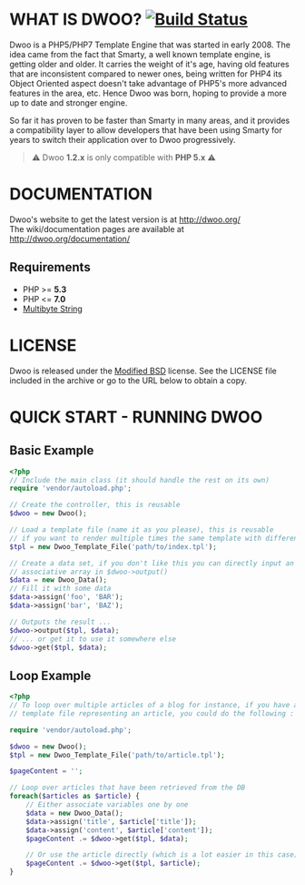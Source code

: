 WHAT IS DWOO? [![Build Status](https://travis-ci.org/dwoo-project/dwoo.svg?branch=1.2)](https://travis-ci.org/dwoo-project/dwoo)
=============
Dwoo is a PHP5/PHP7 Template Engine that was started in early 2008. The idea came
from the fact that Smarty, a well known template engine, is getting older and
older. It carries the weight of it's age, having old features that are
inconsistent compared to newer ones, being written for PHP4 its Object
Oriented aspect doesn't take advantage of PHP5's more advanced features in
the area, etc. Hence Dwoo was born, hoping to provide a more up to date and
stronger engine.

So far it has proven to be faster than Smarty in many areas, and it provides
a compatibility layer to allow developers that have been using Smarty for
years to switch their application over to Dwoo progressively.

> ⚠ Dwoo **1.2.x** is only compatible with **PHP 5.x** ⚠

DOCUMENTATION
=============
Dwoo's website to get the latest version is at http://dwoo.org/   
The wiki/documentation pages are available at http://dwoo.org/documentation/

Requirements
------------
* PHP >= **5.3**
* PHP <= **7.0**
* [Multibyte String](http://php.net/manual/en/book.mbstring.php)

LICENSE
=======
Dwoo is released under the [Modified BSD](./LICENSE) license.
See the LICENSE file included in the archive or go to the URL below to obtain
a copy.

QUICK START - RUNNING DWOO
==========================

Basic Example
-------------
```php
<?php
// Include the main class (it should handle the rest on its own)
require 'vendor/autoload.php';

// Create the controller, this is reusable
$dwoo = new Dwoo();

// Load a template file (name it as you please), this is reusable
// if you want to render multiple times the same template with different data
$tpl = new Dwoo_Template_File('path/to/index.tpl');

// Create a data set, if you don't like this you can directly input an
// associative array in $dwoo->output()
$data = new Dwoo_Data();
// Fill it with some data
$data->assign('foo', 'BAR');
$data->assign('bar', 'BAZ');

// Outputs the result ...
$dwoo->output($tpl, $data);
// ... or get it to use it somewhere else
$dwoo->get($tpl, $data);
```

Loop Example
------------
```php
<?php
// To loop over multiple articles of a blog for instance, if you have a
// template file representing an article, you could do the following :

require 'vendor/autoload.php';

$dwoo = new Dwoo();
$tpl = new Dwoo_Template_File('path/to/article.tpl');

$pageContent = '';

// Loop over articles that have been retrieved from the DB
foreach($articles as $article) {
    // Either associate variables one by one
    $data = new Dwoo_Data();
    $data->assign('title', $article['title']);
    $data->assign('content', $article['content']);
    $pageContent .= $dwoo->get($tpl, $data);

    // Or use the article directly (which is a lot easier in this case)
    $pageContent .= $dwoo->get($tpl, $article);
}
```